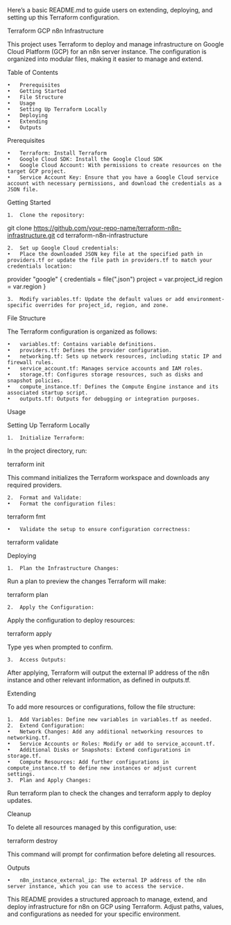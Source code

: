 Here’s a basic README.md to guide users on extending, deploying, and setting up this Terraform configuration.

Terraform GCP n8n Infrastructure

This project uses Terraform to deploy and manage infrastructure on Google Cloud Platform (GCP) for an n8n server instance. The configuration is organized into modular files, making it easier to manage and extend.

Table of Contents

	•	Prerequisites
	•	Getting Started
	•	File Structure
	•	Usage
	•	Setting Up Terraform Locally
	•	Deploying
	•	Extending
	•	Outputs

Prerequisites

	•	Terraform: Install Terraform
	•	Google Cloud SDK: Install the Google Cloud SDK
	•	Google Cloud Account: With permissions to create resources on the target GCP project.
	•	Service Account Key: Ensure that you have a Google Cloud service account with necessary permissions, and download the credentials as a JSON file.

Getting Started

	1.	Clone the repository:

git clone https://github.com/your-repo-name/terraform-n8n-infrastructure.git
cd terraform-n8n-infrastructure


	2.	Set up Google Cloud credentials:
	•	Place the downloaded JSON key file at the specified path in providers.tf or update the file path in providers.tf to match your credentials location:

provider "google" {
  credentials = file("<path-to-your-json-key>.json")
  project     = var.project_id
  region      = var.region
}


	3.	Modify variables.tf: Update the default values or add environment-specific overrides for project_id, region, and zone.

File Structure

The Terraform configuration is organized as follows:

	•	variables.tf: Contains variable definitions.
	•	providers.tf: Defines the provider configuration.
	•	networking.tf: Sets up network resources, including static IP and firewall rules.
	•	service_account.tf: Manages service accounts and IAM roles.
	•	storage.tf: Configures storage resources, such as disks and snapshot policies.
	•	compute_instance.tf: Defines the Compute Engine instance and its associated startup script.
	•	outputs.tf: Outputs for debugging or integration purposes.

Usage

Setting Up Terraform Locally

	1.	Initialize Terraform:
In the project directory, run:

terraform init

This command initializes the Terraform workspace and downloads any required providers.

	2.	Format and Validate:
	•	Format the configuration files:

terraform fmt


	•	Validate the setup to ensure configuration correctness:

terraform validate



Deploying

	1.	Plan the Infrastructure Changes:
Run a plan to preview the changes Terraform will make:

terraform plan


	2.	Apply the Configuration:
Apply the configuration to deploy resources:

terraform apply

Type yes when prompted to confirm.

	3.	Access Outputs:
After applying, Terraform will output the external IP address of the n8n instance and other relevant information, as defined in outputs.tf.

Extending

To add more resources or configurations, follow the file structure:

	1.	Add Variables: Define new variables in variables.tf as needed.
	2.	Extend Configuration:
	•	Network Changes: Add any additional networking resources to networking.tf.
	•	Service Accounts or Roles: Modify or add to service_account.tf.
	•	Additional Disks or Snapshots: Extend configurations in storage.tf.
	•	Compute Resources: Add further configurations in compute_instance.tf to define new instances or adjust current settings.
	3.	Plan and Apply Changes:
Run terraform plan to check the changes and terraform apply to deploy updates.

Cleanup

To delete all resources managed by this configuration, use:

terraform destroy

This command will prompt for confirmation before deleting all resources.

Outputs

	•	n8n_instance_external_ip: The external IP address of the n8n server instance, which you can use to access the service.

This README provides a structured approach to manage, extend, and deploy infrastructure for n8n on GCP using Terraform. Adjust paths, values, and configurations as needed for your specific environment.